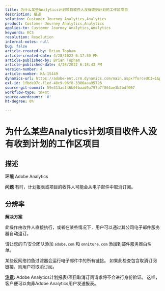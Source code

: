 ```yaml
---
title: 为什么某些Analytics计划项目收件人没有收到计划的工作区项目
description: 描述
solution: Customer Journey Analytics,Analytics
product: Customer Journey Analytics,Analytics
applies-to: Customer Journey Analytics,Analytics
keywords: KCS
resolution: Resolution
internal-notes: null
bug: false
article-created-by: Brian Topham
article-created-date: 4/28/2022 6:17:50 PM
article-published-by: Brian Topham
article-published-date: 4/28/2022 6:18:43 PM
version-number: 4
article-number: KA-15449
dynamics-url: https://adobe-ent.crm.dynamics.com/main.aspx?forceUCI=1&pagetype=entityrecord&etn=knowledgearticle&id=9a1ed07d-1fc7-ec11-a7b6-0022480a1b03
exl-id: 1fbde97c-f1ed-48c9-96f8-3386aaa95726
source-git-commit: 59e313acf46b0fbaad9a797b7f864ae3b2bdf007
workflow-type: tm+mt
source-wordcount: '0'
ht-degree: 0%

---
```


# 为什么某些Analytics计划项目收件人没有收到计划的工作区项目

## 描述


<b>环境</b>
Adobe Analytics

<b>问题</b>
有时，计划报表或项目的收件人可能会从电子邮件中取消订阅。


## 分辨率


<b>解决方案</b>

此操作由收件人直接执行，或者在某些情况下，用户可以通过其公司电子邮件服务器自动退订。

请让您的IT/安全团队添加 `adobe.com` 和 `omniture.com` 添加到邮件服务器白名单。

某些反网络钓鱼过滤器会运行电子邮件中的所有链接。 如果此检查包含取消订阅链接，则用户将取消订阅。

<b><u>注意</u>:</b>
Adobe Analytics计划报表/项目取消订阅请求将不会进行身份验证。 这样，客户便可以向非Adobe Analytics用户发送报表。



